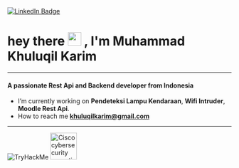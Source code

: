 <div id="header">
  <a href="https://www.linkedin.com/in/khuluqil-karim-76722b240/">
    <img src="https://img.shields.io/badge/LinkedIn-blue?style=for-the-badge&logo=linkedin&logoColor=white" alt="LinkedIn Badge"/>
  </a>
</div>
<h1>
  hey there
  <img src="https://media.giphy.com/media/hvRJCLFzcasrR4ia7z/giphy.gif" width="30px"/>
  , I'm Muhammad Khuluqil Karim
</h1>
</div>

---

<h4>A passionate Rest Api and Backend developer from Indonesia</h3>

- I’m currently working on **Pendeteksi Lampu Kendaraan**, **Wifi Intruder**, **Moodle Rest Api**.
- How to reach me **khuluqilkarim@gmail.com**
---
<div class="row">
  <img src="https://tryhackme-badges.s3.amazonaws.com/Syndicats.png" alt="TryHackMe">
<img src="https://khuluqilkarim.github.io/cybersecurity-essentials.png" alt="Cisco cybersecurity essential" width="60px">
</div>




